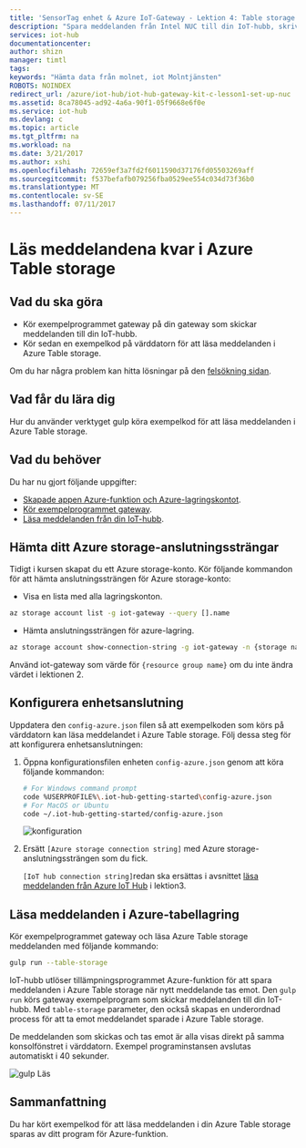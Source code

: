 ```yaml
---
title: 'SensorTag enhet & Azure IoT-Gateway - Lektion 4: Table storage | Microsoft Docs'
description: "Spara meddelanden från Intel NUC till din IoT-hubb, skriva dem till Azure Table storage och läses sedan från molnet."
services: iot-hub
documentationcenter: 
author: shizn
manager: timtl
tags: 
keywords: "Hämta data från molnet, iot Molntjänsten"
ROBOTS: NOINDEX
redirect_url: /azure/iot-hub/iot-hub-gateway-kit-c-lesson1-set-up-nuc
ms.assetid: 8ca78045-ad92-4a6a-90f1-05f9668e6f0e
ms.service: iot-hub
ms.devlang: c
ms.topic: article
ms.tgt_pltfrm: na
ms.workload: na
ms.date: 3/21/2017
ms.author: xshi
ms.openlocfilehash: 72659ef3a7fd2f6011590d37176fd05503269aff
ms.sourcegitcommit: f537befafb079256fba0529ee554c034d73f36b0
ms.translationtype: MT
ms.contentlocale: sv-SE
ms.lasthandoff: 07/11/2017
---
```

# <a name="read-messages-persisted-in-azure-table-storage"></a>Läs meddelandena kvar i Azure Table storage

## <a name="what-you-will-do"></a>Vad du ska göra

- Kör exempelprogrammet gateway på din gateway som skickar meddelanden till din IoT-hubb.
- Kör sedan en exempelkod på värddatorn för att läsa meddelanden i Azure Table storage. 

Om du har några problem kan hitta lösningar på den [felsökning sidan](iot-hub-gateway-kit-c-troubleshooting.md).

## <a name="what-you-will-learn"></a>Vad får du lära dig

Hur du använder verktyget gulp köra exempelkod för att läsa meddelanden i Azure Table storage.

## <a name="what-you-need"></a>Vad du behöver

Du har nu gjort följande uppgifter:

- [Skapade appen Azure-funktion och Azure-lagringskontot](iot-hub-gateway-kit-c-lesson4-deploy-resource-manager-template.md).
- [Kör exempelprogrammet gateway](iot-hub-gateway-kit-c-lesson3-configure-ble-app.md).
- [Läsa meddelanden från din IoT-hubb](iot-hub-gateway-kit-c-lesson3-read-messages-from-hub.md).

## <a name="get-your-azure-storage-connection-strings"></a>Hämta ditt Azure storage-anslutningssträngar

Tidigt i kursen skapat du ett Azure storage-konto. Kör följande kommandon för att hämta anslutningssträngen för Azure storage-konto:

* Visa en lista med alla lagringskonton.

```bash
az storage account list -g iot-gateway --query [].name
```

* Hämta anslutningssträngen för azure-lagring.

```bash
az storage account show-connection-string -g iot-gateway -n {storage name}
```

Använd iot-gateway som värde för `{resource group name}` om du inte ändra värdet i lektionen 2.

## <a name="configure-the-device-connection"></a>Konfigurera enhetsanslutning

Uppdatera den `config-azure.json` filen så att exempelkoden som körs på värddatorn kan läsa meddelandet i Azure Table storage. Följ dessa steg för att konfigurera enhetsanslutningen:

1. Öppna konfigurationsfilen enheten `config-azure.json` genom att köra följande kommandon:

   ```bash
   # For Windows command prompt
   code %USERPROFILE%\.iot-hub-getting-started\config-azure.json
   # For MacOS or Ubuntu
   code ~/.iot-hub-getting-started/config-azure.json
   ```

   ![konfiguration](media/iot-hub-gateway-kit-lessons/lesson4/config_azure.png)

2. Ersätt `[Azure storage connection string]` med Azure storage-anslutningssträngen som du fick.

   `[IoT hub connection string]`redan ska ersättas i avsnittet [läsa meddelanden från Azure IoT Hub](iot-hub-gateway-kit-c-lesson3-read-messages-from-hub.md) i lektion3.

## <a name="read-messages-in-your-azure-table-storage"></a>Läsa meddelanden i Azure-tabellagring

Kör exempelprogrammet gateway och läsa Azure Table storage meddelanden med följande kommando:

```bash
gulp run --table-storage
```

IoT-hubb utlöser tillämpningsprogrammet Azure-funktion för att spara meddelanden i Azure Table storage när nytt meddelande tas emot.
Den `gulp run` körs gateway exempelprogram som skickar meddelanden till din IoT-hubb. Med `table-storage` parameter, den också skapas en underordnad process för att ta emot meddelandet sparade i Azure Table storage.

De meddelanden som skickas och tas emot är alla visas direkt på samma konsolfönstret i värddatorn. Exempel programinstansen avslutas automatiskt i 40 sekunder.

   ![gulp Läs](media/iot-hub-gateway-kit-lessons/lesson4/gulp_run_read_table.png)


## <a name="summary"></a>Sammanfattning

Du har kört exempelkod för att läsa meddelanden i din Azure Table storage sparas av ditt program för Azure-funktion.